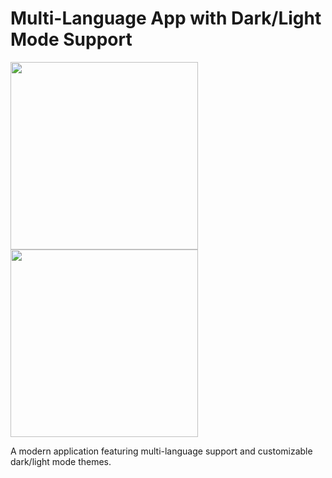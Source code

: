# Multi-Language App with Dark/Light Mode Support

<img src="https://github.com/user-attachments/assets/06c76238-7b68-4232-a1e4-7cb92895f41c" width="300" />
<img src="https://github.com/user-attachments/assets/21839172-873d-4b09-9504-474a9e26cee2" width="300" />

A modern application featuring multi-language support and customizable dark/light mode themes.

